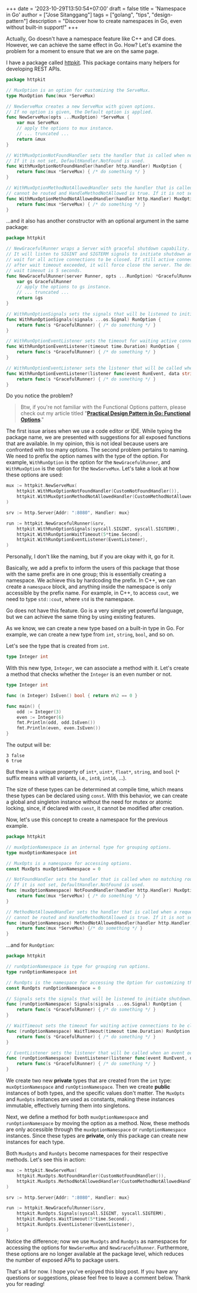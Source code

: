 +++
date = '2023-10-29T13:50:54+07:00'
draft = false
title = 'Namespace in Go'
author = ["Jose Sitanggang"]
tags = ["golang", "tips", "design-pattern"]
description = "Discover how to create namespaces in Go, even without built-in support!"
+++

Actually, Go doesn't have a namespace feature like C++ and C# does. However, we can achieve the same effect in Go. How? Let's examine the problem for a moment to ensure that we are on the same page.

I have a package called [httpkit](https://github.com/josestg/httpkit). This package contains many helpers for developing REST APIs.

```go
package httpkit

// MuxOption is an option for customizing the ServeMux.
type MuxOption func(mux *ServeMux)

// NewServeMux creates a new ServeMux with given options.
// If no option is given, the Default option is applied.
func NewServeMux(opts ...MuxOption) *ServeMux {
	var mux ServeMux
	// apply the options to mux instance.
	// ... truncated ...
	return &mux
}

// WithMuxOptionNotFoundHandler sets the handler that is called when no matching route is found.
// If it is not set, DefaultHandler.NotFound is used.
func WithMuxOptionNotFoundHandler(handler http.Handler) MuxOption {
	return func(mux *ServeMux) { /* do something */ }
}

// WithMuxOptionMethodNotAllowedHandler sets the handler that is called when a request
// cannot be routed and HandleMethodNotAllowed is true. If it is not set, DefaultHandler.MethodNotAllowed is used.
func WithMuxOptionMethodNotAllowedHandler(handler http.Handler) MuxOption {
	return func(mux *ServeMux) { /* do something */ }
}
```

...and it also has another constructor with an optional argument in the same package:


```go
package httpkit

// NewGracefulRunner wraps a Server with graceful shutdown capability.
// It will listen to SIGINT and SIGTERM signals to initiate shutdown and
// wait for all active connections to be closed. If still active connections
// after wait timeout exceeded, it will force close the server. The default
// wait timeout is 5 seconds.
func NewGracefulRunner(server Runner, opts ...RunOption) *GracefulRunner {
	var gs GracefulRunner
	// apply the options to gs instance.
	// ... truncated ...
	return &gs
}

// WithRunOptionSignals sets the signals that will be listened to initiate shutdown.
func WithRunOptionSignals(signals ...os.Signal) RunOption {
	return func(s *GracefulRunner) { /* do something */ }
}

// WithRunOptionEventListener sets the timeout for waiting active connections to be closed.
func WithRunOptionEventListener(timeout time.Duration) RunOption {
	return func(s *GracefulRunner) { /* do something */ }
}

// WithRunOptionEventListener sets the listener that will be called when an event occurred.
func WithRunOptionEventListener(listener func(event RunEvent, data string)) RunOption {
	return func(s *GracefulRunner) { /* do something */ }
}
```

Do you notice the problem?

> Btw, if you're not familiar with the Functional Options pattern, please check out my article titled "**[Practical Design Pattern in Go: Functional Options](/posts/design-pattern/functional-options/)**." 

The first issue arises when we use a code editor or IDE. While typing the package name, we are presented with suggestions for all exposed functions that are available. In my opinion, this is not ideal because users are confronted with too many options. The second problem pertains to naming. We need to prefix the option names with the type of the option. For example, `WithRunOption` is the option for the `NewGracefulRunner`, and `WithMuxOption` is the option for the `NewServeMux`. Let's take a look at how these options are used:

```go
mux := httpkit.NewServeMux(
    httpkit.WithMuxOptionNotFoundHandler(CustomNotFoundHandler()),
    httpkit.WithMuxOptionMethodNotAllowedHandler(CustomMethodNotAllowedHandler()),
)

srv := http.Server{Addr: ":8080", Handler: mux}

run := httpkit.NewGracefulRunner(&srv,
    httpkit.WithRunOptionSignals(syscall.SIGINT, syscall.SIGTERM),
    httpkit.WithRunOptionWaitTimeout(5*time.Second),
    httpkit.WithRunOptionEventListener(EventListener),
)
```
Personally, I don't like the naming, but if you are okay with it, go for it.

Basically, we add a prefix to inform the users of this package that those with the same prefix are in one group; this is essentially creating a namespace. We achieve this by hardcoding the prefix. In C++, we can create a `namespace` block, and anything inside the namespace is only accessible by the prefix name. For example, in C++, to access `cout`, we need to type `std::cout`, where `std` is the namespace.

Go does not have this feature. Go is a very simple yet powerful language, but we can achieve the same thing by using existing features.

As we know, we can create a new type based on a built-in type in Go. For example, we can create a new type from `int`, `string`, `bool`, and so on.

Let's see the type that is created from `int`.

```go
type Integer int
```
With this new type, `Integer`, we can associate a method with it. Let's create a method that checks whether the `Integer` is an even number or not.

```go
type Integer int

func (n Integer) IsEven() bool { return n%2 == 0 }

func main() {
    odd := Integer(3)
    even := Integer(6)
    fmt.Println(odd, odd.IsEven())
    fmt.Println(even, even.IsEven())
}
```

The output will be:

```shell
3 false
6 true
```
But there is a unique property of `int*`, `uint*`, `float*`, `string`, and `bool` (`*` suffix means with all variants, i.e., `int8`, `int16`, ...).

The size of these types can be determined at compile time, which means these types can be declared using `const`. With this behavior, we can create a global and singleton instance without the need for mutex or atomic locking, since, if declared with `const`, it cannot be modified after creation.

Now, let's use this concept to create a namespace for the previous example.

```go
package httpkit

// muxOptionNamespace is an internal type for grouping options.
type muxOptionNamespace int

// MuxOpts is a namespace for accessing options.
const MuxOpts muxOptionNamespace = 0

// NotFoundHandler sets the handler that is called when no matching route is found.
// If it is not set, DefaultHandler.NotFound is used.
func (muxOptionNamespace) NotFoundHandler(handler http.Handler) MuxOption {
	return func(mux *ServeMux) { /* do something */ }
}

// MethodNotAllowedHandler sets the handler that is called when a request
// cannot be routed and HandleMethodNotAllowed is true. If it is not set, DefaultHandler.MethodNotAllowed is used.
func (muxOptionNamespace) MethodNotAllowedHandler(handler http.Handler) MuxOption {
	return func(mux *ServeMux) {/* do something */ }
}
```

...and for `RunOption`:

```go
package httpkit

// runOptionNamespace is type for grouping run options.
type runOptionNamespace int

// RunOpts is the namespace for accessing the Option for customizing the GracefulRunner.
const RunOpts runOptionNamespace = 0

// Signals sets the signals that will be listened to initiate shutdown.
func (runOptionNamespace) Signals(signals ...os.Signal) RunOption {
	return func(s *GracefulRunner) { /* do something */ }
}

// WaitTimeout sets the timeout for waiting active connections to be closed.
func (runOptionNamespace) WaitTimeout(timeout time.Duration) RunOption {
	return func(s *GracefulRunner) { /* do something */ }
}

// EventListener sets the listener that will be called when an event occurred.
func (runOptionNamespace) EventListener(listener func(event RunEvent, data string)) RunOption {
	return func(s *GracefulRunner) { /* do something */ }
}
```
We create two new **private** types that are created from the `int` type: `muxOptionNamespace` and `runOptionNamespace`. Then we create **public** instances of both types, and the specific values don't matter. The `MuxOpts` and `RunOpts` instances are used as constants, making these instances immutable, effectively turning them into singletons.

Next, we define a method for both `muxOptionNamespace` and `runOptionNamespace` by moving the option as a method. Now, these methods are only accessible through the `muxOptionNamespace` or `runOptionNamespace` instances. Since these types are **private**, only this package can create new instances for each type.

Both `MuxOpts` and `RunOpts` become namespaces for their respective methods. Let's see this in action:

```go
mux := httpkit.NewServeMux(
    httpkit.MuxOpts.NotFoundHandler(CustomNotFoundHandler()),
    httpkit.MuxOpts.MethodNotAllowedHandler(CustomMethodNotAllowedHandler()),
)

srv := http.Server{Addr: ":8080", Handler: mux}

run := httpkit.NewGracefulRunner(&srv,
    httpkit.RunOpts.Signals(syscall.SIGINT, syscall.SIGTERM),
    httpkit.RunOpts.WaitTimeout(5*time.Second),
    httpkit.RunOpts.EventListener(EventListener),
)
```

Notice the difference; now we use `MuxOpts` and `RunOpts` as namespaces for accessing the options for `NewServeMux` and `NewGracefulRunner`. Furthermore, these options are no longer available at the package level, which reduces the number of exposed APIs to package users.

That's all for now. I hope you've enjoyed this blog post. If you have any questions or suggestions, please feel free to leave a comment below. Thank you for reading!